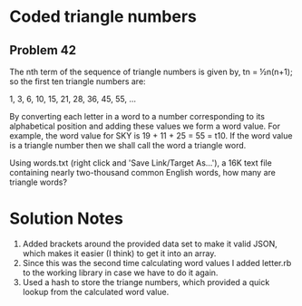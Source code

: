 # Coded triangle numbers
## Problem 42
The nth term of the sequence of triangle numbers is given by, tn = ½n(n+1); so the first ten triangle numbers are:

1, 3, 6, 10, 15, 21, 28, 36, 45, 55, ...

By converting each letter in a word to a number corresponding to its alphabetical position and adding these values we form a word value. For example, the word value for SKY is 19 + 11 + 25 = 55 = t10. If the word value is a triangle number then we shall call the word a triangle word.

Using words.txt (right click and 'Save Link/Target As...'), a 16K text file containing nearly two-thousand common English words, how many are triangle words?

# Solution Notes

1. Added brackets around the provided data set to make it valid JSON, which makes it easier (I think) to get it into an array.
2. Since this was the second time calculating word values I added letter.rb to the working library in case we have to do it again.
3. Used a hash to store the triange numbers, which provided a quick lookup from the calculated word value.